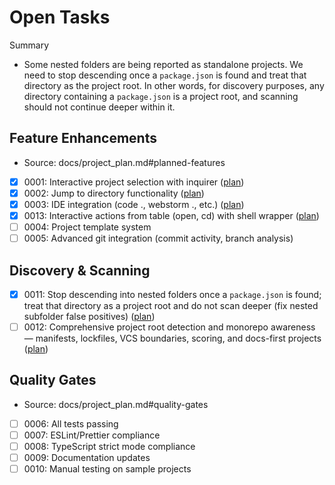 # Open Tasks

Summary
- Some nested folders are being reported as standalone projects. We need to stop descending once a `package.json` is found and treat that directory as the project root. In other words, for discovery purposes, any directory containing a `package.json` is a project root, and scanning should not continue deeper within it.

## Feature Enhancements
- Source: docs/project_plan.md#planned-features
- [x] 0001: Interactive project selection with inquirer ([plan](./0001-interactive-project-selection-with-inquirer-plan.md))
- [x] 0002: Jump to directory functionality ([plan](./0002-jump-to-directory-functionality-plan.md))
- [x] 0003: IDE integration (code ., webstorm ., etc.) ([plan](./0003-ide-integration-code-webstorm-etc-plan.md))
- [x] 0013: Interactive actions from table (open, cd) with shell wrapper ([plan](./0013-interactive-actions-from-table-and-shell-wrapper-plan.md))
- [ ] 0004: Project template system
- [ ] 0005: Advanced git integration (commit activity, branch analysis)

## Discovery & Scanning
- [x] 0011: Stop descending into nested folders once a `package.json` is found; treat that directory as a project root and do not scan deeper (fix nested subfolder false positives) ([plan](./0011-stop-descending-into-nested-folders-package-json-as-root-plan.md))
- [ ] 0012: Comprehensive project root detection and monorepo awareness — manifests, lockfiles, VCS boundaries, scoring, and docs-first projects ([plan](./0012-comprehensive-project-root-detection-and-monorepo-awareness-plan.md))

## Quality Gates
- Source: docs/project_plan.md#quality-gates
- [ ] 0006: All tests passing
- [ ] 0007: ESLint/Prettier compliance
- [ ] 0008: TypeScript strict mode compliance
- [ ] 0009: Documentation updates
- [ ] 0010: Manual testing on sample projects
